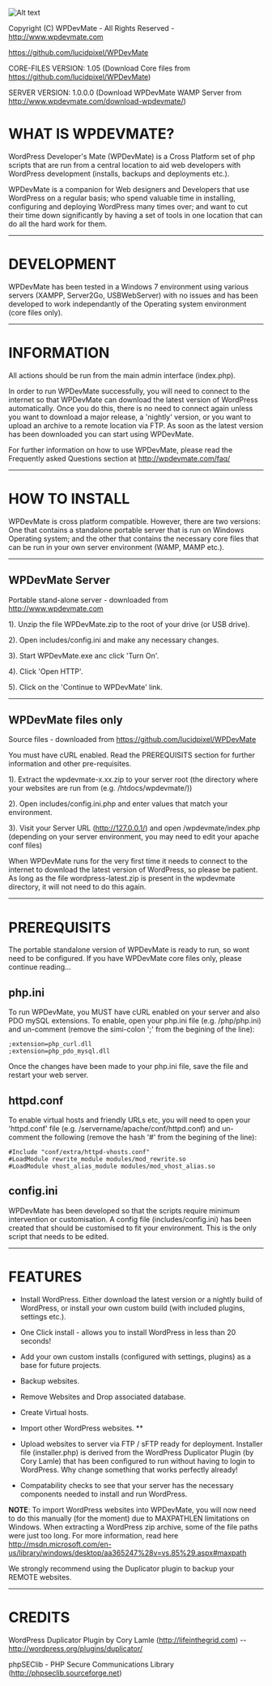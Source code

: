 ![Alt text](http://www.wpdevmate.com/wp-content/themes/wpdevmate/images/wpdevmate-login-logo.png "WPDevMate")

Copyright (C) WPDevMate - All Rights Reserved - 
http://www.wpdevmate.com

https://github.com/lucidpixel/WPDevMate


CORE-FILES VERSION: 1.05 (Download Core files from https://github.com/lucidpixel/WPDevMate)

SERVER VERSION: 1.0.0.0 (Download WPDevMate WAMP Server from http://www.wpdevmate.com/download-wpdevmate/)


WHAT IS WPDEVMATE?
===================

WordPress Developer's Mate (WPDevMate) is a Cross Platform set of php scripts that are run from a central location to aid web developers with WordPress development (installs, backups and deployments etc.). 

WPDevMate is a companion for Web designers and Developers that use WordPress on a regular basis; who spend valuable time in installing, configuring and deploying WordPress many times over; and want to cut their time down significantly by having a set of tools in one location that can do all the hard work for them. 

------------

DEVELOPMENT
==================

WPDevMate has been tested in a Windows 7 environment using various servers (XAMPP, Server2Go, USBWebServer) with no issues and has been developed to work independantly of the Operating system environment (core files only). 

------------

INFORMATION
=====================

All actions should be run from the main admin interface (index.php).

In order to run WPDevMate successfully, you will need to connect to the internet so that WPDevMate can download the latest version of WordPress automatically. Once you do this, there is no need to connect again unless you want to download a major release, a 'nightly' version, or you want to upload an archive to a remote location via FTP. As soon as the latest version has been downloaded you can start using WPDevMate.

For further information on how to use WPDevMate, please read the Frequently asked Questions section at http://wpdevmate.com/faq/

------------

HOW TO INSTALL
======================

WPDevMate is cross platform compatible. However, there are two versions: One that contains a standalone portable server that is run on Windows Operating system; and the other that contains the necessary core files that can be run in your own server environment (WAMP, MAMP etc.).

------------

WPDevMate Server 
----------------------------

Portable stand-alone server - downloaded from http://www.wpdevmate.com


1). Unzip the file WPDevMate.zip to the root of your drive (or USB drive).

2). Open includes/config.ini and make any necessary changes.

3). Start WPDevMate.exe anc click 'Turn On'.

4). Click 'Open HTTP'.

5). Click on the 'Continue to WPDevMate' link.

------------


WPDevMate files only
------------------------------

Source files - downloaded from https://github.com/lucidpixel/WPDevMate


You must have cURL enabled. Read the PREREQUISITS section for further information and other pre-requisites.

1). Extract the wpdevmate-x.xx.zip to your server root (the directory where your websites are run from (e.g. /htdocs/wpdevmate/))

2). Open includes/config.ini.php and enter values that match your environment. 
    
3). Visit your Server URL (http://127.0.0.1/) and open /wpdevmate/index.php (depending on your server environment, you may need to edit your apache conf files)

When WPDevMate runs for the very first time it needs to connect to the internet to download the latest version of WordPress, so please be patient. As long as the file wordpress-latest.zip is present in the wpdevmate directory, it will not need to do this again.


------------

PREREQUISITS
=======================

The portable standalone version of WPDevMate is ready to run, so wont need to be configured. If you have WPDevMate core files only, please continue reading...


php.ini
--------------------

To run WPDevMate, you MUST have cURL enabled on your server and also PDO mySQL extensions. To enable, open your php.ini file (e.g. /php/php.ini) and un-comment (remove the simi-colon ';' from the begining of the line):

    ;extension=php_curl.dll
    ;extension=php_pdo_mysql.dll


Once the changes have been made to your php.ini file, save the file and restart your web server.



httpd.conf
--------------------

To enable virtual hosts and friendly URLs etc, you will need to open your 'httpd.conf' file (e.g. /servername/apache/conf/httpd.conf) 
and un-comment the following (remove the hash '#' from the begining of the line):

    #Include "conf/extra/httpd-vhosts.conf"
    #LoadModule rewrite_module modules/mod_rewrite.so
    #LoadModule vhost_alias_module modules/mod_vhost_alias.so


config.ini
--------------------

WPDevMate has been developed so that the scripts require minimum intervention or customisation. A config file (includes/config.ini) has been created that should be customised to fit your environment. This is the only script that needs to be edited. 



------------


FEATURES
==============================


* Install WordPress. Either download the latest version or a nightly build of WordPress, or install your own custom build (with included plugins, settings etc.). 

* One Click install - allows you to install WordPress in less than 20 seconds! 

* Add your own custom installs (configured with settings, plugins) as a base for future projects.

* Backup websites.

* Remove Websites and Drop associated database.

* Create Virtual hosts. 

* Import other WordPress websites. **

* Upload websites to server via FTP / sFTP ready for deployment. Installer file (installer.php) is derived from the WordPress Duplicator Plugin (by Cory Lamle) that has been configured to run without having to login to WordPress. Why change something that works perfectly already!

* Compatability checks to see that your server has the necessary components needed to install and run WordPress.

**NOTE**:
To import WordPress websites into WPDevMate, you will now need to do this manually (for the moment) due to MAXPATHLEN limitations on Windows.
When extracting a WordPress zip archive, some of the file paths were just too long. For more information, read here http://msdn.microsoft.com/en-us/library/windows/desktop/aa365247%28v=vs.85%29.aspx#maxpath 

We strongly recommend using the Duplicator plugin to backup your REMOTE websites.



------------


CREDITS
=================

WordPress Duplicator Plugin by Cory Lamle (http://lifeinthegrid.com) -- http://wordpress.org/plugins/duplicator/

phpSEClib - PHP Secure Communications Library (http://phpseclib.sourceforge.net)
